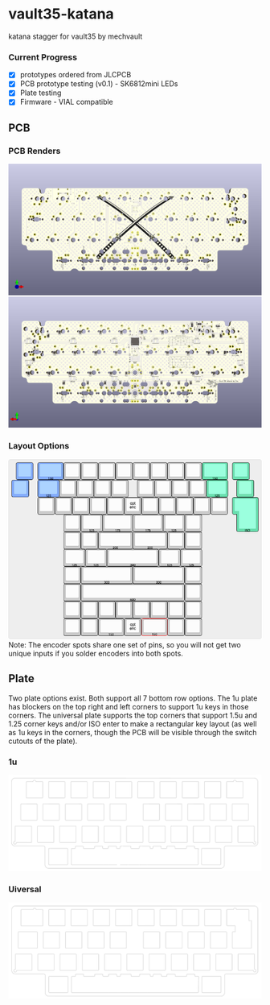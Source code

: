 # vault35-katana
 katana stagger for vault35 by mechvault

### Current Progress
- [x] prototypes ordered from JLCPCB
- [x] PCB prototype testing (v0.1) - SK6812mini LEDs
- [x] Plate testing
- [x] Firmware - VIAL compatible

## PCB
### PCB Renders
![Front](https://github.com/josh-l-wang/vault35-katana/blob/main/images/pcb%20render%20front.png)
![Back](https://github.com/josh-l-wang/vault35-katana/blob/main/images/pcb%20render%20back.png)

### Layout Options
![Layouts](https://github.com/josh-l-wang/vault35-katana/blob/main/images/kle.png)
Note: The encoder spots share one set of pins, so you will not get two unique inputs if you solder encoders into both spots.

## Plate
Two plate options exist. Both support all 7 bottom row options. The 1u plate has blockers on the top right and left corners to support 1u keys in those corners. The universal plate supports the top corners that support 1.5u and 1.25 corner keys and/or ISO enter to make a rectangular key layout (as well as 1u keys in the corners, though the PCB will be visible through the switch cutouts of the plate).

### 1u
![1u](https://github.com/josh-l-wang/vault35-katana/blob/main/images/vault35_katana_plate_1u.png)

### Uiversal
![Universal](https://github.com/josh-l-wang/vault35-katana/blob/main/images/vault35_katana_plate_universal.png)